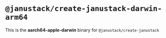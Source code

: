 # `@janustack/create-janustack-darwin-arm64`

This is the **aarch64-apple-darwin** binary for `@janustack/create-janustack`
